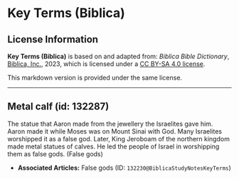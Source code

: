 # Key Terms (Biblica)

## License Information

**Key Terms (Biblica)** is based on and adapted from: _Biblica Bible Dictionary_, [Biblica, Inc.](https://www.biblica.com/), 2023, which is licensed under a [CC BY-SA 4.0 license](https://creativecommons.org/licenses/by-sa/4.0/legalcode.en).

This markdown version is provided under the same license.



--------------------------------

## Metal calf (id: 132287)

The statue that Aaron made from the jewellery the Israelites gave him. Aaron made it while Moses was on Mount Sinai with God. Many Israelites worshipped it as a false god. Later, King Jeroboam of the northern kingdom made metal statues of calves. He led the people of Israel in worshipping them as false gods. (False gods)

* **Associated Articles:** False gods (ID: `132230@BiblicaStudyNotesKeyTerms`)

